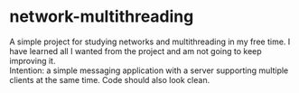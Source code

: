 # network-multithreading
A simple project for studying networks and multithreading in my free time. I have learned all I wanted from the project and am not going to keep improving it. <br>
Intention: a simple messaging application with a server supporting multiple clients at the same time. Code should also look clean.
